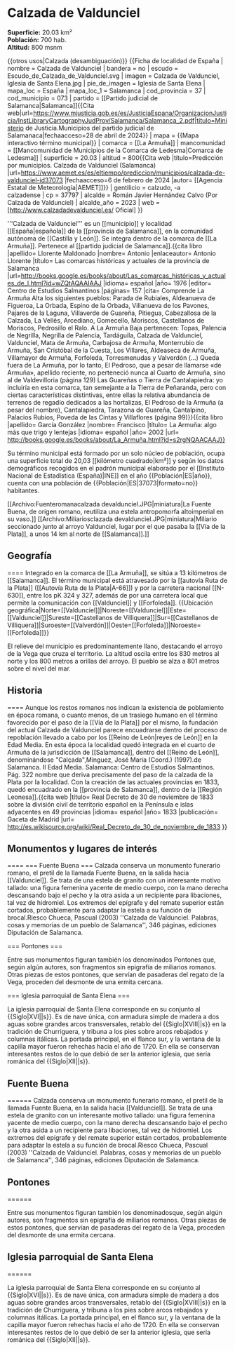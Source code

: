 # Calzada de Valdunciel

**Superficie:** 20.03 km²  
**Población:** 700 hab.  
**Altitud:** 800 msnm  

{{otros usos|Calzada (desambiguación)}}
{{Ficha de localidad de España
| nombre = Calzada de Valdunciel
| bandera = no
| escudo = Escudo_de_Calzada_de_Valdunciel.svg
| imagen = Calzada de Valdunciel, Iglesia de Santa Elena.jpg
| pie_de_imagen = Iglesia de Santa Elena
| mapa_loc = España
| mapa_loc_1 = Salamanca
| cod_provincia = 37
| cod_municipio = 073
| partido = [[Partido judicial de Salamanca|Salamanca]]<ref name=mj>{{Cita web|url=https://www.mjusticia.gob.es/es/JusticiaEspana/OrganizacionJusticia/InstLibraryCartographyJudProv/Salamanca/Salamanca_2.pdf|título=Ministerio de Justicia.Municipios del partido judicial de Salamanaca|fechaacceso=28 de abril de 2024}}</ref>
| mapa = {{Mapa interactivo término municipal}}
| comarca = [[La Armuña]]
| mancomunidad = [[Mancomunidad de Municipios de la Comarca de Ledesma|Comarca de Ledesma]]
| superficie = 20.03
| altitud = 800<ref>{{Cita web |título=Predicción por municipios. Calzada de Valdunciel (Salamanca) |url=https://www.aemet.es/es/eltiempo/prediccion/municipios/calzada-de-valdunciel-id37073 |fechaacceso=6 de febrero de 2024 |autor= [[Agencia Estatal de Meteorología|AEMET]]}}</ref>
| gentilicio = calzudo, -a<br/>calzadense
| cp = 37797
| alcalde = Román Javier Hernández Calvo (Por Calzada de Valdunciel)
| alcalde_año = 2023
| web = [http://www.calzadadevaldunciel.es/ Oficial]
}}

'''Calzada de Valdunciel''' es un [[municipio]] y localidad [[España|española]] de la [[provincia de Salamanca]], en la comunidad autónoma de [[Castilla y León]]. Se integra dentro de la comarca de [[La Armuña]]. Pertenece al [[partido judicial de Salamanca]].<ref>{{cita libro |apellido= Llorente Maldonado |nombre= Antonio |enlaceautor= Antonio Llorente |título= Las comarcas históricas y actuales de la provincia de Salamanca |url=http://books.google.es/books/about/Las_comarcas_históricas_y_actuales_de_l.html?id=wZQtAQAAIAAJ |idioma= español |año= 1976 |editor= Centro de Estudios Salmantinos |páginas= 157 |cita= Comprende La Armuña Alta los siguientes pueblos: Parada de Rubiales, Aldeanueva de Figueroa, La Orbada, Espino de la Orbada, Villanueva de los Pavones, Pajares de la Laguna, Villaverde de Guareña, Pitiegua, Cabezallosa de la Calzada, La Vellés, Arcediano, Gomecello, Moriscos, Castellanos de Moriscos, Pedrosillo el Ralo. A La Armuña Baja pertenecen: Topas, Palencia de Negrilla, Negrilla de Palencia, Tardáguila, Calzada de Valdunciel, Valdunciel, Mata de Armuña, Carbajosa de Armuña, Monterrubio de Armuña, San Cristóbal de la Cuesta, Los Villares, Aldeaseca de Armuña, Villamayor de Armuña, Forfoleda, Torresmenudas y Valverdón (...) Queda fuera de La Armuña, por lo tanto, El Pedroso, que a pesar de llamarse «de Armuña», apellido reciente, no perteneció nunca al Cuarto de Armuña, sino al de Valdevilloria (página 129) Las Guareñas o Tierra de Cantalapiedra: yo incluiría en esta comarca, tan semejante a la Tierra de Peñaranda, pero con ciertas características distintivas, entre ellas la relativa abundancia de terrenos de regadío dedicados a las hortalizas, El Pedroso de la Armuña (a pesar del nombre), Cantalapiedra, Tarazona de Guareña, Cantalpino, Palacios Rubios, Poveda de las Cintas y Villaflores (página 99)}}</ref><ref name=ref_duplicada_2>{{cita libro |apellido= García González |nombre= Francisco |título= La Armuña: algo más que trigo y lentejas |idioma= español |año= 2002 |url= http://books.google.es/books/about/La_Armuña.html?id=s2rgNQAACAAJ}}</ref>

Su término municipal está formado por un solo núcleo de población, ocupa una superficie total de 20,03&nbsp;[[kilómetro cuadrado|km²]] y según los datos demográficos recogidos en el padrón municipal elaborado por el [[Instituto Nacional de Estadística (España)|INE]] en el año {{Población|ES|año}}, cuenta con una población de {{Población|ES|37073|formato=no}} habitantes.

[[Archivo:Fuenteromanacalzada devaldunciel.JPG|miniatura|La Fuente Buena, de origen romano, reutiliza una estela antropomorfa altoimperial en su vaso.]]
[[Archivo:Miliariosclazada devaldunciel.JPG|miniatura|Miliario seccionado junto al arroyo Valdunciel, lugar por el que pasaba la [[Vía de la Plata]], a unos 14 km al norte de [[Salamanca]].]]

## Geografía

====
Integrado en la comarca de [[La Armuña]], se sitúa a 13 kilómetros de [[Salamanca]]. El término municipal está atravesado por la [[autovía Ruta de la Plata]] ([[Autovía Ruta de la Plata|A-66]]) y por la carretera nacional [[N-630]], entre los pK 324 y 327, además de por una carretera local que permite la comunicación con [[Valdunciel]] y [[Forfoleda]]. 
{{Ubicación geográfica|Norte=[[Valdunciel]]|Noreste=[[Valdunciel]]|Este=[[Valdunciel]]|Sureste=[[Castellanos de Villiquera]]|Sur=[[Castellanos de Villiquera]]|Suroeste=[[Valverdón]]|Oeste=[[Forfoleda]]|Noroeste=[[Forfoleda]]}}


El relieve del municipio es predominantemente llano, destacando el arroyo de la Vega que cruza el territorio. La altitud oscila entre los 830 metros al norte y los 800 metros a orillas del arroyo. El pueblo se alza a 801 metros sobre el nivel del mar.

## Historia

====
Aunque los restos romanos nos indican la existencia de poblamiento en época romana, o cuanto menos, de un trasiego humano en el término favorecido por el paso de la [[Vía de la Plata]] por el mismo, la fundación del actual Calzada de Valdunciel parece encuadrarse dentro del proceso de repoblación llevado a cabo por los [[Reino de León|reyes de León]] en la Edad Media. En esta época la localidad quedó integrada en el cuarto de Armuña de la jurisdicción de [[Salamanca]], dentro del [[Reino de León]], denominándose "Calçada",<ref>Mínguez, José María (Coord.) (1997).de Salamanca. II Edad Media. Salamanca: Centro de Estudios Salmantinos. Pág. 322</ref> nombre que deriva precisamente del paso de la calzada de la Plata por la localidad. Con la creación de las actuales provincias en 1833, quedó encuadrado en la [[provincia de Salamanca]], dentro de la [[Región Leonesa]].<ref>{{cita web |título= Real Decreto de 30 de noviembre de 1833 sobre la división civil de territorio español en la Península e islas adyacentes en 49 provincias |idioma= español |año= 1833 |publicación= Gaceta de Madrid |url= http://es.wikisource.org/wiki/Real_Decreto_de_30_de_noviembre_de_1833 }}</ref>

## Monumentos y lugares de interés

====
=== Fuente Buena ===
Calzada conserva un monumento funerario romano, el pretil de la llamada Fuente Buena, en la salida hacia [[Valdunciel]]. Se trata de una estela de granito con un interesante motivo tallado: una figura femenina yacente de medio cuerpo, con la mano derecha descansando bajo el pecho y la otra asida a un recipiente para libaciones, tal vez de hidromiel. Los extremos del epígrafe y del remate superior están cortados, probablemente para adaptar la estela a su función de brocal.<ref name="LibCalz">Riesco Chueca, Pascual (2003) ''Calzada de Valdunciel. Palabras, cosas y memorias de un pueblo de Salamanca'', 346 páginas, ediciones Diputación de Salamanca.</ref>

=== Pontones ===

Entre sus monumentos figuran también los denominados Pontones que, según algún autores, son fragmentos sin epigrafía de miliarios romanos. Otras piezas de estos pontones, que servían de pasaderas del regato de la Vega, proceden del desmonte de una ermita cercana.

=== Iglesia parroquial de Santa Elena ===

La iglesia parroquial de Santa Elena corresponde en su conjunto al {{Siglo|XVI||s}}. Es de nave única, con armadura simple de madera a dos aguas sobre grandes arcos transversales, retablo del {{Siglo|XVIII||s}} en la tradición de Churriguera, y tribuna a los pies sobre arcos rebajados y columnas itálicas. La portada principal, en el flanco sur, y la ventana de la capilla mayor fueron rehechas hacia el año de 1720. En ella se conservan interesantes restos de lo que debió de ser la anterior iglesia, que sería románica del {{Siglo|XII||s}}.<ref name=LibCalz/>

## Fuente Buena

======
Calzada conserva un monumento funerario romano, el pretil de la llamada Fuente Buena, en la salida hacia [[Valdunciel]]. Se trata de una estela de granito con un interesante motivo tallado: una figura femenina yacente de medio cuerpo, con la mano derecha descansando bajo el pecho y la otra asida a un recipiente para libaciones, tal vez de hidromiel. Los extremos del epígrafe y del remate superior están cortados, probablemente para adaptar la estela a su función de brocal.<ref name="LibCalz">Riesco Chueca, Pascual (2003) ''Calzada de Valdunciel. Palabras, cosas y memorias de un pueblo de Salamanca'', 346 páginas, ediciones Diputación de Salamanca.</ref>

## Pontones

======

Entre sus monumentos figuran también los denominadosque, según algún autores, son fragmentos sin epigrafía de miliarios romanos. Otras piezas de estos pontones, que servían de pasaderas del regato de la Vega, proceden del desmonte de una ermita cercana.

## Iglesia parroquial de Santa Elena

======

La iglesia parroquial de Santa Elena corresponde en su conjunto al {{Siglo|XVI||s}}. Es de nave única, con armadura simple de madera a dos aguas sobre grandes arcos transversales, retablo del {{Siglo|XVIII||s}} en la tradición de Churriguera, y tribuna a los pies sobre arcos rebajados y columnas itálicas. La portada principal, en el flanco sur, y la ventana de la capilla mayor fueron rehechas hacia el año de 1720. En ella se conservan interesantes restos de lo que debió de ser la anterior iglesia, que sería románica del {{Siglo|XII||s}}.<ref name=LibCalz/>